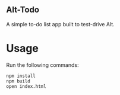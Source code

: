 Alt-Todo
----
A simple to-do list app built to test-drive Alt.

Usage
===
Run the following commands:

```
npm install
npm build
open index.html
```